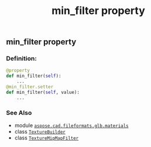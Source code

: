 ﻿---
title: min_filter property
second_title: Aspose.CAD for Python via .NET API References
description: 
type: docs
weight: 140
url: /python-net/aspose.cad.fileformats.glb.materials/texturebuilder/min_filter/
is_root: false
---

## min_filter property

### Definition:
```python
@property
def min_filter(self):
    ...
@min_filter.setter
def min_filter(self, value):
    ...
```

### See Also
* module [`aspose.cad.fileformats.glb.materials`](../../)
* class [`TextureBuilder`](/cad/python-net/aspose.cad.fileformats.glb.materials/texturebuilder)
* class [`TextureMipMapFilter`](/cad/python-net/aspose.cad.fileformats.glb/texturemipmapfilter)
